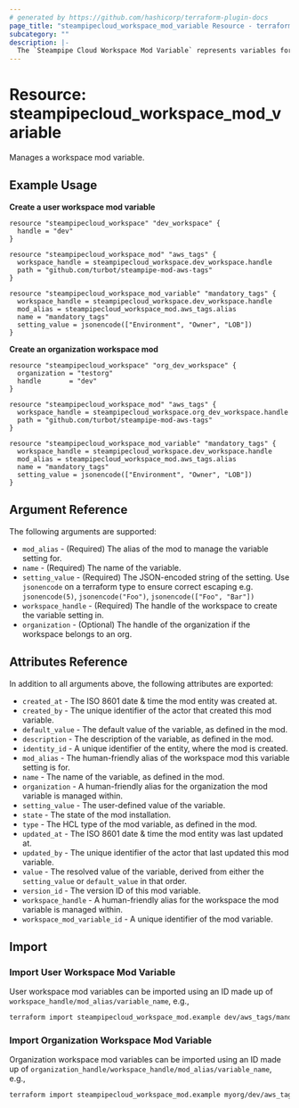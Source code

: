 ```yaml
---
# generated by https://github.com/hashicorp/terraform-plugin-docs
page_title: "steampipecloud_workspace_mod_variable Resource - terraform-provider-steampipecloud"
subcategory: ""
description: |-
  The `Steampipe Cloud Workspace Mod Variable` represents variables for a mod installed in the workspace.
---
```


# Resource: steampipecloud_workspace_mod_variable

Manages a workspace mod variable.

## Example Usage

**Create a user workspace mod variable**

```hcl
resource "steampipecloud_workspace" "dev_workspace" {
  handle = "dev"
}

resource "steampipecloud_workspace_mod" "aws_tags" {
  workspace_handle = steampipecloud_workspace.dev_workspace.handle
  path = "github.com/turbot/steampipe-mod-aws-tags"
}

resource "steampipecloud_workspace_mod_variable" "mandatory_tags" {
  workspace_handle = steampipecloud_workspace.dev_workspace.handle
  mod_alias = steampipecloud_workspace_mod.aws_tags.alias
  name = "mandatory_tags"
  setting_value = jsonencode(["Environment", "Owner", "LOB"])
}
```

**Create an organization workspace mod**

```hcl
resource "steampipecloud_workspace" "org_dev_workspace" {
  organization = "testorg"
  handle       = "dev"
}

resource "steampipecloud_workspace_mod" "aws_tags" {
  workspace_handle = steampipecloud_workspace.org_dev_workspace.handle
  path = "github.com/turbot/steampipe-mod-aws-tags"
}

resource "steampipecloud_workspace_mod_variable" "mandatory_tags" {
  workspace_handle = steampipecloud_workspace.dev_workspace.handle
  mod_alias = steampipecloud_workspace_mod.aws_tags.alias
  name = "mandatory_tags"
  setting_value = jsonencode(["Environment", "Owner", "LOB"])
}
```

## Argument Reference

The following arguments are supported:

- `mod_alias` - (Required) The alias of the mod to manage the variable setting for.
- `name` - (Required) The name of the variable.
- `setting_value` - (Required) The JSON-encoded string of the setting. Use `jsonencode` on a terraform type to ensure correct escaping e.g. `jsonencode(5)`, `jsonencode("Foo")`, `jsonencode(["Foo", "Bar"])`
- `workspace_handle` - (Required) The handle of the workspace to create the variable setting in.
- `organization` - (Optional) The handle of the organization if the workspace belongs to an org.

## Attributes Reference

In addition to all arguments above, the following attributes are exported:

- `created_at` - The ISO 8601 date & time the mod entity was created at.
- `created_by` - The unique identifier of the actor that created this mod variable.
- `default_value` - The default value of the variable, as defined in the mod.
- `description` - The description of the variable, as defined in the mod.
- `identity_id` - A unique identifier of the entity, where the mod is created.
- `mod_alias` - The human-friendly alias of the workspace mod this variable setting is for.
- `name` - The name of the variable, as defined in the mod.
- `organization` - A human-friendly alias for the organization the mod variable is managed within.
- `setting_value` - The user-defined value of the variable.
- `state` - The state of the mod installation.
- `type` - The HCL type of the mod variable, as defined in the mod.
- `updated_at` - The ISO 8601 date & time the mod entity was last updated at.
- `updated_by` - The unique identifier of the actor that last updated this mod variable.
- `value` - The resolved value of the variable, derived from either the `setting_value` or `default_value` in that order.
- `version_id` - The version ID of this mod variable.
- `workspace_handle` - A human-friendly alias for the workspace the mod variable is managed within.
- `workspace_mod_variable_id` - A unique identifier of the mod variable.

## Import

### Import User Workspace Mod Variable

User workspace mod variables can be imported using an ID made up of `workspace_handle/mod_alias/variable_name`, e.g.,

```sh
terraform import steampipecloud_workspace_mod.example dev/aws_tags/mandatory_tags
```

### Import Organization Workspace Mod Variable

Organization workspace mod variables can be imported using an ID made up of `organization_handle/workspace_handle/mod_alias/variable_name`, e.g.,

```sh
terraform import steampipecloud_workspace_mod.example myorg/dev/aws_tags/mandatory_tags
```
